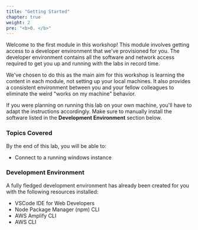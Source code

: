 ```yaml
---
title: "Getting Started"
chapter: true
weight: 2
pre: "<b>0. </b>"
---
```


Welcome to the first module in this workshop! This module involves getting access to a developer environment that we've provisioned for you. The developer environment contains all the software and network access required to get you up and running with the labs in record time. 

We've chosen to do this as the main aim for this workshop is learning the content in each module, not setting up your local machines. It also provides a consistent environment between you and your fellow colleagues to eliminate the weird "works on my machine" behavior.

If you were planning on running this lab on your own machine, you'll have to adapt the instructions accordingly. Make sure to manually install the software listed in the **Development Environment** section below.

### Topics Covered

By the end of this lab, you will be able to:

- Connect to a running windows instance

### Development Environment
A fully fledged development environment has already been created for you with the following resources installed:

- VSCode IDE for Web Developers
- Node Package Manager (npm) CLI
- AWS Amplify CLI
- AWS CLI


